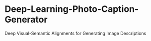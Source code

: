 # Deep-Learning-Photo-Caption-Generator
Deep Visual-Semantic Alignments for Generating Image Descriptions
